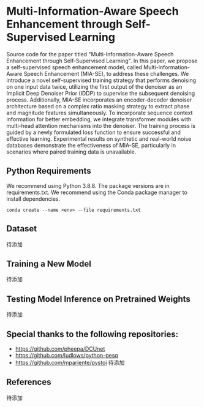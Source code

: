 # Multi-Information-Aware Speech Enhancement through Self-Supervised Learning
Source code for the paper titled "Multi-Information-Aware Speech Enhancement through Self-Supervised Learning". In this paper, we propose a self-supervised speech enhancement model, called Multi-Information-Aware Speech Enhancement (MIA-SE), to address these challenges. We introduce a novel self-supervised training strategy that performs denoising on one input data twice, utilizing the first output of the denoiser as an Implicit Deep Denoiser Prior (IDDP) to supervise the subsequent denoising process. Additionally, MIA-SE incorporates an encoder-decoder denoiser architecture based on a complex ratio masking strategy to extract phase and magnitude features simultaneously. To incorporate sequence context information for better embedding, we integrate transformer modules with multi-head attention mechanisms into the denoiser. The training process is guided by a newly formulated loss function to ensure successful and effective learning. Experimental results on synthetic and real-world noise databases demonstrate the effectiveness of MIA-SE, particularly in scenarios where paired training data is unavailable.

## Python Requirements
We recommend using Python 3.8.8. The package versions are in requirements.txt. We recommend using the Conda package manager to install dependencies.
```
conda create --name <env> --file requirements.txt
```

## Dataset 
待添加

## Training a New Model
待添加

## Testing Model Inference on Pretrained Weights
待添加


## Special thanks to the following repositories:
* https://github.com/pheepa/DCUnet
* https://github.com/ludlows/python-pesq
* https://github.com/mpariente/pystoi
待添加
## References
待添加


